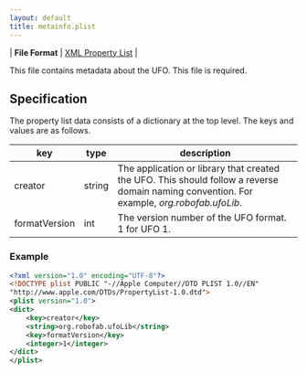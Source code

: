 ```yaml
---
layout: default
title: metainfo.plist
---
```


| **File Format** | [XML Property List](http://www.apple.com/DTDs/PropertyList-1.0.dtd) |

This file contains metadata about the UFO. This file is required.

## Specification

The property list data consists of a dictionary at the top level. The keys and values are as follows.

| key | type | description |
|--|--|--|
| creator | string | The application or library that created the UFO. This should follow a reverse domain naming convention. For example, _org.robofab.ufoLib_. |
| formatVersion | int | The version number of the UFO format. 1 for UFO 1. |

### Example

```xml
<?xml version="1.0" encoding="UTF-8"?>
<!DOCTYPE plist PUBLIC "-//Apple Computer//DTD PLIST 1.0//EN"
"http://www.apple.com/DTDs/PropertyList-1.0.dtd">
<plist version="1.0">
<dict>
    <key>creator</key>
    <string>org.robofab.ufoLib</string>
    <key>formatVersion</key>
    <integer>1</integer>
</dict>
</plist>
```

